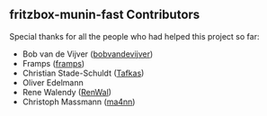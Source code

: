 ## fritzbox-munin-fast Contributors

Special thanks for all the people who had helped this project so far:

 - Bob van de Vijver ([bobvandevijver](https://github.com/bobvandevijver))
 - Framps ([framps](https://github.com/framps))
 - Christian Stade-Schuldt ([Tafkas](https://github.com/Tafkas))
 - Oliver Edelmann
 - Rene Walendy ([RenWal](https://github.com/RenWal))
 - Christoph Massmann ([ma4nn](https://github.com/ma4nn))